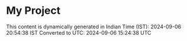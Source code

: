 # My Project

This content is dynamically generated in Indian Time (IST): 2024-09-06 20:54:38 IST
Converted to UTC: 2024-09-06 15:24:38 UTC
